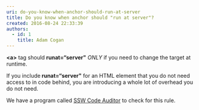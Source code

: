 ```yaml
---
uri: do-you-know-when-anchor-should-run-at-server
title: Do you know when anchor should "run at server"?
created: 2016-08-24 22:33:39
authors:
  - id: 1
    title: Adam Cogan
---
```





<span class='intro'> <p><b>&lt;a&gt;</b> tag should <b>runat=“server&quot;</b> *ONLY* if you need to change the target at runtime.</p><p>If you include<b> runat=“server&quot;</b> for an HTML element that you do not need access to in code behind, you are introducing a whole lot of overhead you do not need.&#160;​<br></p> </span>

<p class="ssw15-rteElement-YellowBorderBox">​We have a program called&#160;<a href="https&#58;//www.ssw.com.au/ssw/CodeAuditor/">SSW Code Auditor</a>&#160;to check for this rule.​​<br></p><br>


